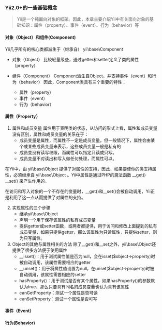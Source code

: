 ### Yii2.0+的一些基础概念

> Yii是一个纯面向对象的框架。因此，本章主要介绍Yii中有关面向对象的基础知识：属性（property）、事件（event）、行为（behavior）等

#### 对象（Object）和组件(Component)
 Yii几乎所有的核心类都派生于（继承自） yii\base\Component

- 对象（Object）
比较轻量级些，通过getter和setter定义了类的属性（property）

- 组件（Component）
Component派生自Object，并支持事件（event）和行为（behavior）
因此，Component类具有三个重要的特性：
    + 属性（property）
    + 事件（event）
    + 行为（behavior）

#### 属性（Property）
1. 属性和成员变量
属性用于表明类的状态，从访问的形式上看，属性和成员变量没有区别，属性和成员变量的关系在于：
    - 成员变量是属性，而属性不一定是成员变量。但一般情况下，属性会由某个或某些成员变量来表示，这些成员变量一般是私有的
    - 成员变没有读写权限，而属性可以指定只读或只写。
    - 成员变量不对读出和写入做任何处理，而属性可以。

在Yii中，由 yii\base\Object 提供了对属性的支持，因此，如果要使你的类支持属性，必须继承自 yii\base\Object 。Yii中属性是通过PHP的魔法函数 __get() __set() 来产生作用的。

在访问和写入对象的一个不存在的变量时，__get()和__set()会被自动调用，Yii正是利用了这一点从而提供了对属性的支持。

2. 实现属性的三个步骤
    - 继承yii\base\Object
    - 声明一个用于保存该属性的私有成员变量
    - 提供getter或setter函数，或两者都提供，用于访问和修改上面提到的私有成员变量，如果只提供getter，那么该属性为只读属性，只提供setter，则为只写属性。
3. Object的其他与属性相关的方法
除了__get()和__set之外，yii\base\Object还提供了很多方法便于使用属性
    - __isset()：用于测试属性值是否为null，会在isset($object->property)时被自动调用，该属性需要相应的getter
    - __unset()：用于将属性值设置为null，在unset($object->property)时被自动调用，该属性需要相应的setter
    - hasProperty()：用于测试是否有某个属性。如果hasProperty()的参数默认为true，那么只要具有同名的成员变量也认为具有该属性
    - canGetProperty：测试一个属性是否可读
    - canSetProperty：测试一个属性是否可写



#### 事件（Event）


#### 行为(Behavior)